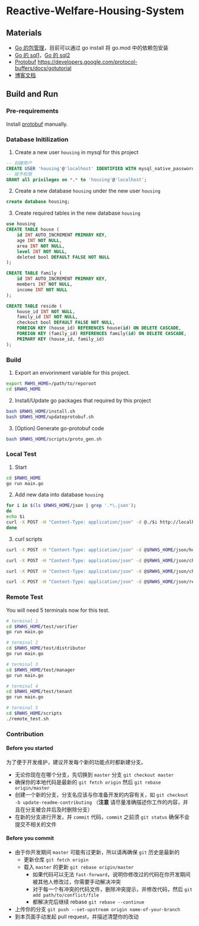 # Reactive-Welfare-Housing-System

## Materials

- [Go 的包管理](https://zhuanlan.zhihu.com/p/60703832)，目前可以通过 go install 将 go.mod 中的依赖包安装
- [Go 的 sql1](http://go-database-sql.org/overview.html)，[Go 的 sql2](https://xuchao918.github.io/2019/06/13/Go%E6%93%8D%E4%BD%9CMySql%E6%95%B0%E6%8D%AE%E5%BA%93%E7%9A%84%E6%96%B9%E5%BC%8F/)
- [Protobuf](https://juejin.im/post/5d81bb5cf265da03ae78ab7b) https://developers.google.com/protocol-buffers/docs/gotutorial
- [博客文档](https://blog.oklahome.net/)

## Build and Run

### Pre-requirements
Install [protobuf](https://grpc.io/docs/quickstart/go/) manually.

### Database Initilization

1. Create a new user `housing` in mysql for this project

```sql
-- 创建用户
CREATE USER 'housing'@'localhost' IDENTIFIED WITH mysql_native_password BY 'housing@2020';
-- 授予权限
GRANT all privileges on *.* to 'housing'@'localhost';
```

2. Create a new database `housing` under the new user `housing`

```sql
create database housing;
```

3. Create required tables in the new database `housing`

```sql
use housing
CREATE TABLE house (
	id INT AUTO_INCREMENT PRIMARY KEY, 
	age INT NOT NULL,
	area INT NOT NULL,
	level INT NOT NULL,
	deleted bool DEFAULT FALSE NOT NULL
);

CREATE TABLE family (
	id INT AUTO_INCREMENT PRIMARY KEY,
	members INT NOT NULL,
	income INT NOT NULL
);

CREATE TABLE reside (
	house_id INT NOT NULL,
	family_id INT NOT NULL,
	checkout bool DEFAULT FALSE NOT NULL,
	FOREIGN KEY (house_id) REFERENCES house(id) ON DELETE CASCADE,
	FOREIGN KEY (family_id) REFERENCES family(id) ON DELETE CASCADE,
	PRIMARY KEY (house_id, family_id)
);
```

### Build

1. Export an envorinment variable for this project.
``` bash
export RWHS_HOME=/path/to/reporoot
cd $RWHS_HOME
```

2. Install/Update go packages that required by this project
``` bash
bash $RWHS_HOME/install.sh
bash $RWHS_HOME/updateprotobuf.sh
```

3. [Option] Generate go-protobuf code
``` bash
bash $RWHS_HOME/scripts/proto_gen.sh
```

### Local Test
1. Start 
``` bash
cd $RWHS_HOME
go run main.go
```

2. Add new data into database `housing`
``` bash
for i in $(ls $RWHS_HOME/json | grep '.*\.json');
do
echo $i
curl -X POST -H "Content-Type: application/json" -d @./$i http://localhost:3000/houses
done
```

3. curl scripts
``` bash
curl -X POST -H "Content-Type: application/json" -d @$RWHS_HOME/json/houses\.json http://localhost:3000/houses

curl -X POST -H "Content-Type: application/json" -d @$RWHS_HOME/json/check\.json http://localhost:3000/houses/check

curl -X POST -H "Content-Type: application/json" -d @$RWHS_HOME/json/checkout\.json http://localhost:4000/users/checkout

curl -X POST -H "Content-Type: application/json" -d @$RWHS_HOME/json/request\.json http://localhost:4000/users

```

### Remote Test
You will need 5 terminals now for this test.
``` bash
# terminal 1
cd $RWHS_HOME/test/verifier
go run main.go
```
``` bash
# terminal 2
cd $RWHS_HOME/test/distributor
go run main.go
```
``` bash
# terminal 3
cd $RWHS_HOME/test/manager
go run main.go
```
``` bash
# terminal 4
cd $RWHS_HOME/test/tenant
go run main.go
```
``` bash
# terminal 5
cd $RWHS_HOME/scripts
./remote_test.sh
```


### Contribution

#### Before you started
为了便于开发维护，建议开发每个新的功能点时都新建分支。
- 无论你现在在哪个分支，先切换到 `master` 分支 `git checkout master`
- 确保你的本地代码是最新的 `git fetch origin` 然后 `git rebase origin/master`
- 创建一个新的分支，分支名应该与你准备开发的内容有关，如 `git checkout -b update-readme-contributing` （**注意** 请尽量准确描述你工作的内容，并且在分支被合并后及时删除分支）
- 在新的分支进行开发，并 `commit` 代码，`commit` 之前须 `git status` 确保不会提交不相关的文件

#### Before you commit

- 由于你开发期间 `master` 可能有过更新，所以请再确保 `git` 历史是最新的
  - 更新仓库 `git fetch origin`
  - 载入 `master` 的更新 `git rebase origin/master`
    - 如果代码可以无法 `fast-forward`，说明你修改过的代码在你开发期间被其他人修改过，你需要手动解决冲突
    - 对于每一个有冲突的代码文件，删除冲突提示，并修改代码，然后 `git add path/to/conflict/file`
    - 都解决完后继续 rebase `git rebase --continue`
- 上传你的分支 `git push --set-upstream origin name-of-your-branch`
- 到本页面手动发起 pull request，并描述清楚你的改动